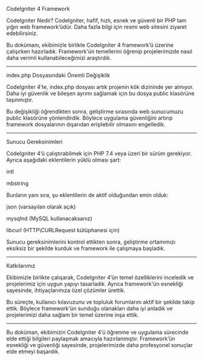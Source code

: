 CodeIgniter 4 Framework

CodeIgniter Nedir?
CodeIgniter, hafif, hızlı, esnek ve güvenli bir PHP tam yığın web framework’üdür. Daha fazla bilgi için resmi web sitesini ziyaret edebilirsiniz.

Bu dokümanı, ekibimizle birlikte CodeIgniter 4 framework’ü üzerine çalışırken hazırladık. Framework'ün temellerini öğrenip projelerimizde nasıl daha verimli kullanabileceğimizi araştırdık.


---

index.php Dosyasındaki Önemli Değişiklik

CodeIgniter 4’te, index.php dosyası artık projenin kök dizininde yer almıyor. Daha iyi güvenlik ve bileşen ayrımı sağlamak için bu dosya public klasörüne taşınmıştır.

Bu değişikliği öğrendikten sonra, geliştirme sırasında web sunucumuzu public klasörüne yönlendirdik. Böylece uygulama güvenliğini artırıp framework dosyalarının dışarıdan erişilebilir olmasını engelledik.


---

Sunucu Gereksinimleri

CodeIgniter 4’ü çalıştırabilmek için PHP 7.4 veya üzeri bir sürüm gerekiyor. Ayrıca aşağıdaki eklentilerin yüklü olması şart:

intl

mbstring


Bunların yanı sıra, şu eklentilerin de aktif olduğundan emin olduk:

json (varsayılan olarak açık)

mysqlnd (MySQL kullanacaksanız)

libcurl (HTTP\CURLRequest kütüphanesi için)


Sunucu gereksinimlerini kontrol ettikten sonra, geliştirme ortamımızı eksiksiz bir şekilde kurduk ve framework ile çalışmaya başladık.


---

Katkılarımız

Ekibimizle birlikte çalışarak, CodeIgniter 4’ün temel özelliklerini inceledik ve projelerimiz için uygun yapıyı tasarladık. Ayrıca framework'ün esnekliği sayesinde, ihtiyaçlarımıza özel çözümler ürettik.

Bu süreçte, kullanıcı kılavuzunu ve topluluk forumlarını aktif bir şekilde takip ettik. Böylece framework'ün sunduğu olanakları daha iyi anladık ve projelerimizi daha sağlam bir temel üzerine inşa ettik.


---

Bu doküman, ekibimizin CodeIgniter 4’ü öğrenme ve uygulama sürecinde elde ettiği bilgileri paylaşmak amacıyla hazırlanmıştır. Framework’ün esnekliği ve güvenliği sayesinde, projelerimizde daha profesyonel sonuçlar elde etmeyi başardık.

